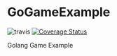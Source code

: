 # GoGameExample

![travis](https://travis-ci.org/refine1017/GoGameExample.svg?branch=master)
[![Coverage Status](https://coveralls.io/repos/github/refine1017/GoGameExample/badge.svg?branch=master)](https://coveralls.io/github/refine1017/GoGameExample?branch=master)

Golang Game Example
